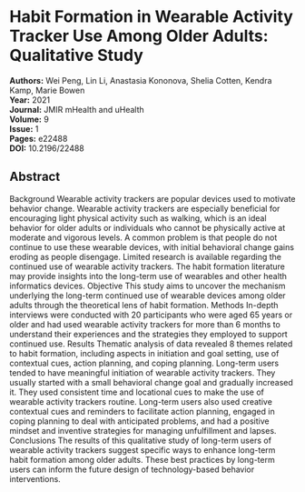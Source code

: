 # Habit Formation in Wearable Activity Tracker Use Among Older Adults: Qualitative Study

**Authors:** Wei Peng, Lin Li, Anastasia Kononova, Shelia Cotten, Kendra Kamp, Marie Bowen  
**Year:** 2021  
**Journal:** JMIR mHealth and uHealth  
**Volume:** 9  
**Issue:** 1  
**Pages:** e22488  
**DOI:** 10.2196/22488  

## Abstract
Background            Wearable activity trackers are popular devices used to motivate behavior change. Wearable activity trackers are especially beneficial for encouraging light physical activity such as walking, which is an ideal behavior for older adults or individuals who cannot be physically active at moderate and vigorous levels. A common problem is that people do not continue to use these wearable devices, with initial behavioral change gains eroding as people disengage. Limited research is available regarding the continued use of wearable activity trackers. The habit formation literature may provide insights into the long-term use of wearables and other health informatics devices.                                Objective            This study aims to uncover the mechanism underlying the long-term continued use of wearable devices among older adults through the theoretical lens of habit formation.                                Methods            In-depth interviews were conducted with 20 participants who were aged 65 years or older and had used wearable activity trackers for more than 6 months to understand their experiences and the strategies they employed to support continued use.                                Results            Thematic analysis of data revealed 8 themes related to habit formation, including aspects in initiation and goal setting, use of contextual cues, action planning, and coping planning. Long-term users tended to have meaningful initiation of wearable activity trackers. They usually started with a small behavioral change goal and gradually increased it. They used consistent time and locational cues to make the use of wearable activity trackers routine. Long-term users also used creative contextual cues and reminders to facilitate action planning, engaged in coping planning to deal with anticipated problems, and had a positive mindset and inventive strategies for managing unfulfillment and lapses.                                Conclusions            The results of this qualitative study of long-term users of wearable activity trackers suggest specific ways to enhance long-term habit formation among older adults. These best practices by long-term users can inform the future design of technology-based behavior interventions.

